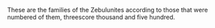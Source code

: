 These are the families of the Zebulunites according to those that were numbered of them, threescore thousand and five hundred.
